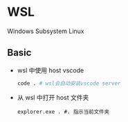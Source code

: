 # WSL

Windows Subsystem Linux

## Basic

- wsl 中使用 host vscode

  ```sh
  code . # wsl会自动安装vscode server
  ```

- 从 wsl 中打开 host 文件夹

  ```shell
  explorer.exe . #. 指示当前文件夹
  ```
